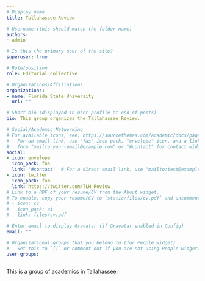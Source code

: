 ```yaml
---
# Display name
title: Tallahassee Review

# Username (this should match the folder name)
authors:
- admin

# Is this the primary user of the site?
superuser: true

# Role/position
role: Editorial collective

# Organizations/Affiliations
organizations:
- name: Florida State University
  url: ""

# Short bio (displayed in user profile at end of posts)
bio: This group organizes the Tallahassee Review.

# Social/Academic Networking
# For available icons, see: https://sourcethemes.com/academic/docs/page-builder/#icons
#   For an email link, use "fas" icon pack, "envelope" icon, and a link in the
#   form "mailto:your-email@example.com" or "#contact" for contact widget.
social:
- icon: envelope
  icon_pack: fas
  link: '#contact'  # For a direct email link, use "mailto:test@example.org".
- icon: twitter
  icon_pack: fab
  link: https://twitter.com/TLH_Review
# Link to a PDF of your resume/CV from the About widget.
# To enable, copy your resume/CV to `static/files/cv.pdf` and uncomment the lines below.
# - icon: cv
#   icon_pack: ai
#   link: files/cv.pdf

# Enter email to display Gravatar (if Gravatar enabled in Config)
email: ""

# Organizational groups that you belong to (for People widget)
#   Set this to `[]` or comment out if you are not using People widget.
user_groups:
---
```


This is a group of academics in Tallahassee.
